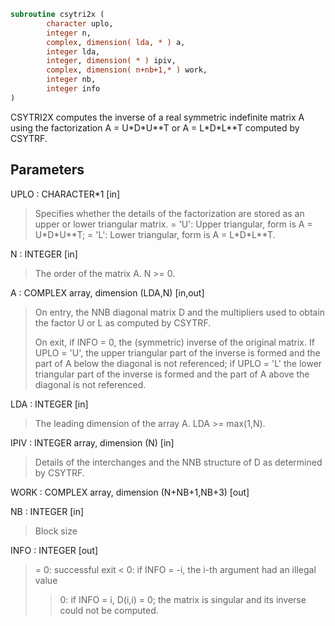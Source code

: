 ```fortran
subroutine csytri2x (
        character uplo,
        integer n,
        complex, dimension( lda, * ) a,
        integer lda,
        integer, dimension( * ) ipiv,
        complex, dimension( n+nb+1,* ) work,
        integer nb,
        integer info
)
```

CSYTRI2X computes the inverse of a real symmetric indefinite matrix
A using the factorization A = U\*D\*U\*\*T or A = L\*D\*L\*\*T computed by
CSYTRF.

## Parameters
UPLO : CHARACTER\*1 [in]
> Specifies whether the details of the factorization are stored
> as an upper or lower triangular matrix.
> = 'U':  Upper triangular, form is A = U\*D\*U\*\*T;
> = 'L':  Lower triangular, form is A = L\*D\*L\*\*T.

N : INTEGER [in]
> The order of the matrix A.  N >= 0.

A : COMPLEX array, dimension (LDA,N) [in,out]
> On entry, the NNB diagonal matrix D and the multipliers
> used to obtain the factor U or L as computed by CSYTRF.
> 
> On exit, if INFO = 0, the (symmetric) inverse of the original
> matrix.  If UPLO = 'U', the upper triangular part of the
> inverse is formed and the part of A below the diagonal is not
> referenced; if UPLO = 'L' the lower triangular part of the
> inverse is formed and the part of A above the diagonal is
> not referenced.

LDA : INTEGER [in]
> The leading dimension of the array A.  LDA >= max(1,N).

IPIV : INTEGER array, dimension (N) [in]
> Details of the interchanges and the NNB structure of D
> as determined by CSYTRF.

WORK : COMPLEX array, dimension (N+NB+1,NB+3) [out]

NB : INTEGER [in]
> Block size

INFO : INTEGER [out]
> = 0: successful exit
> < 0: if INFO = -i, the i-th argument had an illegal value
> > 0: if INFO = i, D(i,i) = 0; the matrix is singular and its
> inverse could not be computed.
